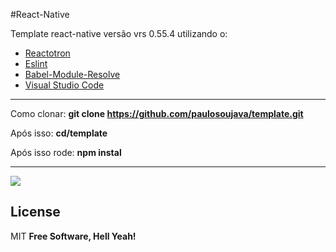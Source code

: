 #React-Native 

Template  react-native versão vrs 0.55.4 utilizando o:


  - [Reactotron](https://github.com/infinitered/reactotron)
  - [Eslint](https://gist.github.com/diego3g/fdc8dc51fd60b88e2e3611fb1b59d380)
  - [Babel-Module-Resolve](https://github.com/tleunen/babel-plugin-module-resolver)
  - [Visual Studio Code](https://code.visualstudio.com/)
 --- 
Como clonar:
**git clone https://github.com/paulosoujava/template.git**

Após isso:
**cd/template**

Após isso rode:
**npm instal**

---

![](https://png.icons8.com/ios/1600/react-native-filled.png)
    
License
----

MIT
**Free Software, Hell Yeah!**
